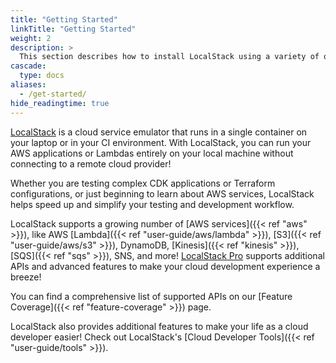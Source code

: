 ```yaml
---
title: "Getting Started"
linkTitle: "Getting Started"
weight: 2
description: >
  This section describes how to install LocalStack using a variety of options, and provides details on how LocalStack can be configured to fit the needs of a local cloud sandbox for development, testing, and experimentation!
cascade:
  type: docs
aliases:
  - /get-started/
hide_readingtime: true
---
```


[LocalStack](https://localstack.cloud) is a cloud service emulator that runs in a single container on your laptop or in your CI environment.
With LocalStack, you can run your AWS applications or Lambdas entirely on your local machine without connecting to a remote cloud provider!

Whether you are testing complex CDK applications or Terraform configurations, or just beginning to learn about AWS services, LocalStack helps speed up and simplify your testing and development workflow.

LocalStack supports a growing number of [AWS services]({{< ref "aws" >}}), like AWS [Lambda]({{< ref "user-guide/aws/lambda" >}}), [S3]({{< ref "user-guide/aws/s3" >}}), DynamoDB, [Kinesis]({{< ref "kinesis" >}}), [SQS]({{< ref "sqs" >}}), SNS, and more!
[LocalStack Pro](https://localstack.cloud/pricing) supports additional APIs and advanced features to make your cloud development experience a breeze!

You can find a comprehensive list of supported APIs on our [Feature Coverage]({{< ref "feature-coverage" >}}) page.

LocalStack also provides additional features to make your life as a cloud developer easier! Check out LocalStack's [Cloud Developer Tools]({{< ref "user-guide/tools" >}}).
